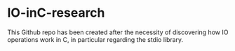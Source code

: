 # IO-inC-research
This Github repo has been created after the necessity of discovering how IO operations work in C, in particular regarding the stdio library.
